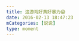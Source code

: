 ```yaml
---
title: 这游戏好黄好暴力😱
date: 2016-02-13 18:47:23
mCategories: [说说]
type: moment
---
```


<div id="pics-20160213184723"></div>

<script>
var data = [
    {"link": "2016-02-13_000000.jpeg", "type": "shuoshuo"}
];
picsRender(data, "pics-20160213184723");
</script>
